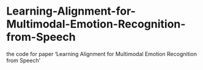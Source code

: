 # Learning-Alignment-for-Multimodal-Emotion-Recognition-from-Speech
the code for paper ‘Learning Alignment for Multimodal Emotion Recognition from Speech’
